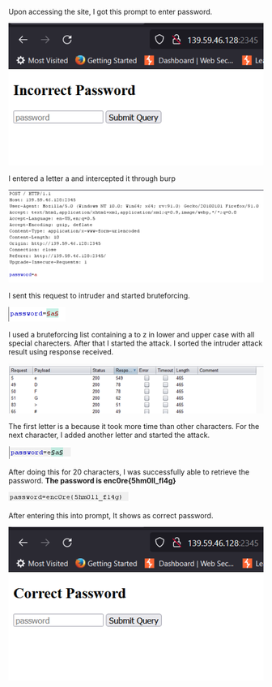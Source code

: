 Upon accessing the site, I got this prompt to enter password.


![](imgs/t3p1.png)


I entered a letter a and intercepted it through burp

![](imgs/t3p2.png)
 
I sent this request to intruder and started bruteforcing.

![](imgs/t3p3.png)
 
I used a bruteforcing list containing a to z in lower and upper case with all special charecters.
After that I started the attack.
I sorted the intruder attack result using response received.

![](imgs/t3p4.png)
 
The first letter is a because it took more time than other characters.
For the next character, I added another letter and started the attack.

![](imgs/t3p5.png)
  

After doing this for 20 characters, I was successfully able to retrieve the password.
**The password is enc0re{5hm0ll_fl4g}**

![](imgs/t3p6.png)
 
After entering this into prompt, It shows as correct password.

![](imgs/t3p7.png)
 
